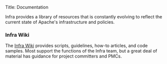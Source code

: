 Title: Documentation

Infra provides a library of resources that is constantly evolving to reflect the current state of Apache's infrastructure and policies.

### Infra Wiki

The <a href="https://cwiki.apache.org/" target="_blank">Infra Wiki</a> provides scripts, guidelines, how-to articles, and code samples. Most support the functions of the Infra team, but a great deal of material has guidance for project committers and PMCs.
